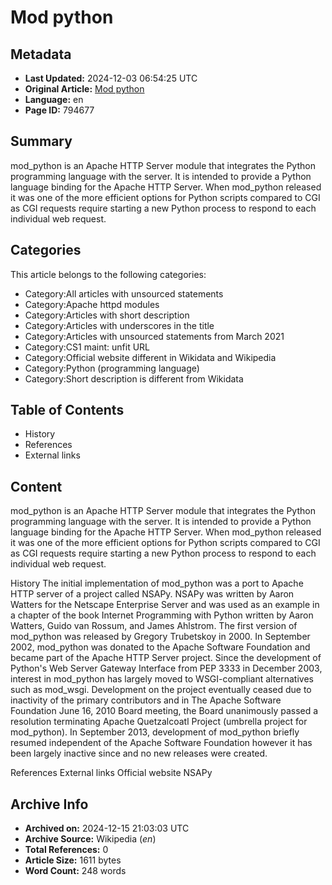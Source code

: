 # Mod python

## Metadata
- **Last Updated:** 2024-12-03 06:54:25 UTC
- **Original Article:** [Mod python](https://en.wikipedia.org/wiki/Mod_python)
- **Language:** en
- **Page ID:** 794677

## Summary
mod_python is an Apache HTTP Server module that integrates the Python programming language with the server. It is intended to provide a Python language binding for the Apache HTTP Server.
When mod_python released it was one of the more efficient options for Python scripts compared to CGI as CGI requests require starting a new Python process to respond to each individual web request.

## Categories
This article belongs to the following categories:

- Category:All articles with unsourced statements
- Category:Apache httpd modules
- Category:Articles with short description
- Category:Articles with underscores in the title
- Category:Articles with unsourced statements from March 2021
- Category:CS1 maint: unfit URL
- Category:Official website different in Wikidata and Wikipedia
- Category:Python (programming language)
- Category:Short description is different from Wikidata

## Table of Contents

- History
- References
- External links

## Content

mod_python is an Apache HTTP Server module that integrates the Python programming language with the server. It is intended to provide a Python language binding for the Apache HTTP Server.
When mod_python released it was one of the more efficient options for Python scripts compared to CGI as CGI requests require starting a new Python process to respond to each individual web request.

History
The initial implementation of mod_python was a port to Apache HTTP server of a project called NSAPy. NSAPy was written by Aaron Watters for the Netscape Enterprise Server and was used as an example in a chapter of the book Internet Programming with Python written by Aaron Watters, Guido van Rossum, and James Ahlstrom. The first version of mod_python was released by Gregory Trubetskoy in 2000. In September 2002, mod_python was donated to the Apache Software Foundation and became part of the Apache HTTP Server project.
Since the development of Python's Web Server Gateway Interface from PEP 3333 in December 2003, interest in mod_python has largely moved to WSGI-compliant alternatives such as mod_wsgi.
Development on the project eventually ceased due to inactivity of the primary contributors and in The Apache Software Foundation June 16, 2010 Board meeting, the Board unanimously passed a resolution terminating Apache Quetzalcoatl Project (umbrella project for mod_python).
In September 2013, development of mod_python briefly resumed independent of the Apache Software Foundation however it has been largely inactive since and no new releases were created.

References
External links
Official website
NSAPy

## Archive Info
- **Archived on:** 2024-12-15 21:03:03 UTC
- **Archive Source:** Wikipedia (_en_)
- **Total References:** 0
- **Article Size:** 1611 bytes
- **Word Count:** 248 words
